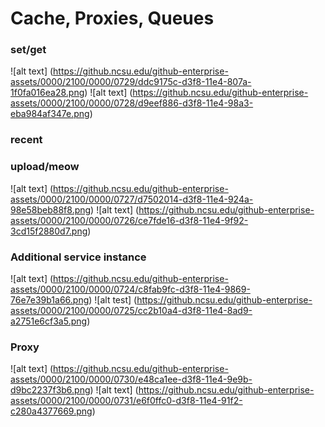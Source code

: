 Cache, Proxies, Queues
=========================

### set/get

![alt text] (https://github.ncsu.edu/github-enterprise-assets/0000/2100/0000/0729/ddc9175c-d3f8-11e4-807a-1f0fa016ea28.png)
![alt text] (https://github.ncsu.edu/github-enterprise-assets/0000/2100/0000/0728/d9eef886-d3f8-11e4-98a3-eba984af347e.png)

### recent


### upload/meow

![alt text] (https://github.ncsu.edu/github-enterprise-assets/0000/2100/0000/0727/d7502014-d3f8-11e4-924a-98e58beb88f8.png)
![alt text] (https://github.ncsu.edu/github-enterprise-assets/0000/2100/0000/0726/ce7fde16-d3f8-11e4-9f92-3cd15f2880d7.png)

### Additional service instance

![alt text] (https://github.ncsu.edu/github-enterprise-assets/0000/2100/0000/0724/c8fab9fc-d3f8-11e4-9869-76e7e39b1a66.png)
![alt test] (https://github.ncsu.edu/github-enterprise-assets/0000/2100/0000/0725/cc2b10a4-d3f8-11e4-8ad9-a2751e6cf3a5.png)

### Proxy

![alt text] (https://github.ncsu.edu/github-enterprise-assets/0000/2100/0000/0730/e48ca1ee-d3f8-11e4-9e9b-d9bc2237f3b6.png)
![alt text] (https://github.ncsu.edu/github-enterprise-assets/0000/2100/0000/0731/e6f0ffc0-d3f8-11e4-91f2-c280a4377669.png)

